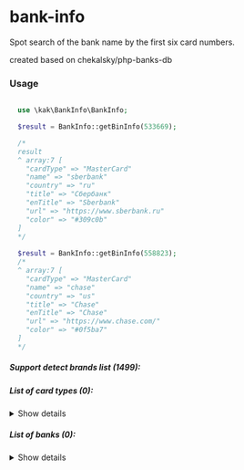 # bank-info
Spot search of the bank name by the first six card numbers.

created based on chekalsky/php-banks-db

### Usage
```php

  use \kak\BankInfo\BankInfo;

  $result = BankInfo::getBinInfo(533669);

  /*
  result
  ^ array:7 [
    "cardType" => "MasterCard"
    "name" => "sberbank"
    "country" => "ru"
    "title" => "Сбербанк"
    "enTitle" => "Sberbank"
    "url" => "https://www.sberbank.ru"
    "color" => "#309c0b"
  ]
  */
  
  $result = BankInfo::getBinInfo(558823);
  /*
  ^ array:7 [
    "cardType" => "MasterCard"
    "name" => "chase"
    "country" => "us"
    "title" => "Chase"
    "enTitle" => "Chase"
    "url" => "https://www.chase.com/"
    "color" => "#0f5ba7"
  ]
  */
```
##### Support detect brands list (1499):


##### List of card types (0):
<details>
<summary>Show details</summary>

</details>

##### List of banks (0):
<details>
<summary>Show details</summary>

</details>